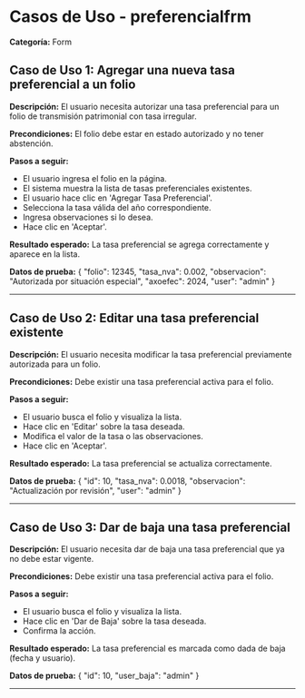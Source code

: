 # Casos de Uso - preferencialfrm

**Categoría:** Form

## Caso de Uso 1: Agregar una nueva tasa preferencial a un folio

**Descripción:** El usuario necesita autorizar una tasa preferencial para un folio de transmisión patrimonial con tasa irregular.

**Precondiciones:**
El folio debe estar en estado autorizado y no tener abstención.

**Pasos a seguir:**
- El usuario ingresa el folio en la página.
- El sistema muestra la lista de tasas preferenciales existentes.
- El usuario hace clic en 'Agregar Tasa Preferencial'.
- Selecciona la tasa válida del año correspondiente.
- Ingresa observaciones si lo desea.
- Hace clic en 'Aceptar'.

**Resultado esperado:**
La tasa preferencial se agrega correctamente y aparece en la lista.

**Datos de prueba:**
{ "folio": 12345, "tasa_nva": 0.002, "observacion": "Autorizada por situación especial", "axoefec": 2024, "user": "admin" }

---

## Caso de Uso 2: Editar una tasa preferencial existente

**Descripción:** El usuario necesita modificar la tasa preferencial previamente autorizada para un folio.

**Precondiciones:**
Debe existir una tasa preferencial activa para el folio.

**Pasos a seguir:**
- El usuario busca el folio y visualiza la lista.
- Hace clic en 'Editar' sobre la tasa deseada.
- Modifica el valor de la tasa o las observaciones.
- Hace clic en 'Aceptar'.

**Resultado esperado:**
La tasa preferencial se actualiza correctamente.

**Datos de prueba:**
{ "id": 10, "tasa_nva": 0.0018, "observacion": "Actualización por revisión", "user": "admin" }

---

## Caso de Uso 3: Dar de baja una tasa preferencial

**Descripción:** El usuario necesita dar de baja una tasa preferencial que ya no debe estar vigente.

**Precondiciones:**
Debe existir una tasa preferencial activa para el folio.

**Pasos a seguir:**
- El usuario busca el folio y visualiza la lista.
- Hace clic en 'Dar de Baja' sobre la tasa deseada.
- Confirma la acción.

**Resultado esperado:**
La tasa preferencial es marcada como dada de baja (fecha y usuario).

**Datos de prueba:**
{ "id": 10, "user_baja": "admin" }

---


